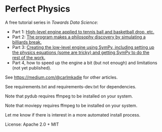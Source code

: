 Perfect Physics
================

A free tutorial series in *Towards Data Science*:
- Part 1: [High-level engine applied to tennis ball and basketball drop, etc.](https://towardsdatascience.com/perfect-infinite-precision-game-physics-in-python-part-2-360cc445a197) 
- Part 2: [The program makes a philosophy discovery by simulating a billiards break.](https://towardsdatascience.com/perfect-infinite-precision-game-physics-in-python-part-2-360cc445a197)
- Part 3: [Creating the low-level engine using SymPy, including setting up the physics equations (some are tricky) and getting SymPy to do the rest of the work.](https://medium.com/towards-data-science/perfect-infinite-precision-game-physics-in-python-part-3-9ea9043e3969)
- Part 4, how to speed up the engine a bit (but not enough) and limitations (not yet published).


See https://medium.com/@carlmkadie for other articles.
  
See requirements.txt and requirements-dev.txt for dependencies.

Note that pydub requires ffmpeg to be installed on your system.

Note that moviepy requires ffmpeg to be installed on your system.

Let me know if there is interest in a more automated install process.

 License: Apache 2.0 + MIT